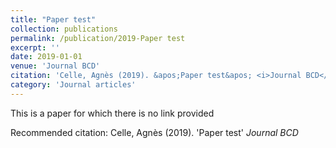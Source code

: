 ```yaml
---
title: "Paper test"
collection: publications
permalink: /publication/2019-Paper test
excerpt: ''
date: 2019-01-01
venue: 'Journal BCD'
citation: 'Celle, Agnès (2019). &apos;Paper test&apos; <i>Journal BCD</i>'
category: 'Journal articles'
---
```

This is a paper for which there is no link provided

Recommended citation: Celle, Agnès (2019). 'Paper test' <i>Journal BCD</i>